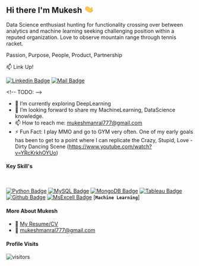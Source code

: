 ## Hi there I'm Mukesh <img src="https://github.com/MvMukesh/MvMukesh/blob/main/Resume/Hi.gif" width="28px" height ="20px">

Data Science enthusiast hunting for functionality crossing over between analytics and machine learning seeking challenging position within a reputed organization.
Love  to observe mountain range through tennis racket.

Passion, Purpose, People, Product, Partnership

:mailbox: Link Up!

[![Linkedin Badge](https://img.shields.io/badge/-MukeshManral-0e76a8?style=flat&amp;labelColor=0e76a8&amp;logo=linkedin&amp;logoColor=white)](https://www.linkedin.com/in/mukesh-manral/) [![Mail Badge](https://img.shields.io/badge/-MukeshManral-c0392b?style=flat&amp;labelColor=c0392b&amp;logo=gmail&amp;logoColor=white)](mailto:mukeshmanral777@gmail.com) 



&lt;!-- TODO: --&gt;

- 🔭 I’m currently exploring DeepLearning
- 🤔 I’m looking forward to share my MachineLearning, DataScience knowledge.
- 📫 How to reach me: mukeshmanral777@gmail.com
- ⚡ Fun Fact: I play MMO and go to GYM very often. One of my early goals has been to get to a point where I can replicate the Crazy, Stupid, Love - Dirty Dancing Scene (https://www.youtube.com/watch?v=YRcKrkhOYUo)

#### Key Skill's
<br>

[![Python Badge](https://img.shields.io/badge/-Python-61DBFB?style=for-the-badge&amp;labelColor=black&amp;logo=python&amp;logoColor=61DBFB)](#)
[![MySQL Badge](https://img.shields.io/badge/-MYSQL-F0DB4F?style=for-the-badge&amp;labelColor=black&amp;logo=MYSQL&amp;logoColor=F0DB4F)](#)
[![MongoDB Badge](https://img.shields.io/badge/-Mongodb-F0DB4F?style=for-the-badge&amp;labelColor=black&amp;logo=MongoDBL&amp;logoColor=F0DB4F)](#)
[![Tableau Badge](https://img.shields.io/badge/-Tableau-3C873A?style=for-the-badge&amp;labelColor=black&amp;logo=tableau&amp;logoColor=3C873A)](#)
[![Github Badge](https://img.shields.io/badge/-Github-007acc?style=for-the-badge&amp;labelColor=black&amp;logo=github&amp;logoColor=007acc)](#)
[![MsExcell Badge](https://img.shields.io/badge/-MsExcel-007acc?style=for-the-badge&amp;labelColor=black&amp;logo=MsExcel&amp;logoColor=3C873)](#)
[**`Machine Learning`**]
  


#### More About Mukesh
- :paperclip: [My Resume/CV](https://github.com/MvMukesh/MvMukesh/blob/main/Resume/MUKESH_MANRAL_resume.pdf)
- :email: mukeshmanral777@gmail.com


#### Profile Visits

![visitors](https://visitor-badge.glitch.me/badge?page_id=MvMukesh.MvMukesh)

